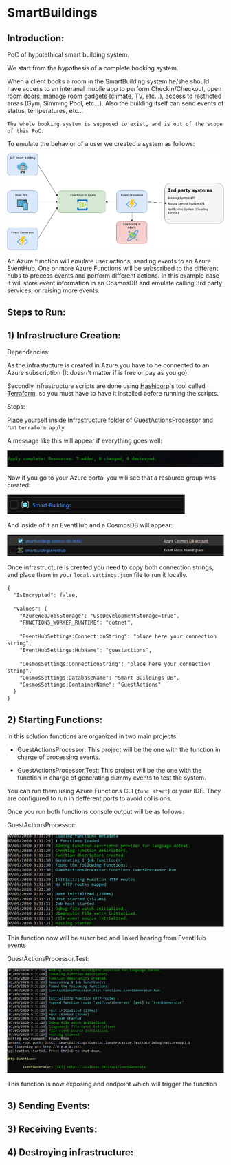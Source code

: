 # SmartBuildings

## Introduction:

PoC of hypotethical smart building system.

We start from the hypothesis of a complete booking system. 

When a client books a room in the SmartBuilding system he/she should have access to an interanal mobile app to perform Checkin/Checkout, open room doors, manage room gadgets (climate, TV, etc...), access to restricted areas (Gym, Simming Pool, etc...). Also the building itself can send events of status, temperatures, etc...

```
The whole booking system is supposed to exist, and is out of the scope of this PoC.
```

To emulate the behavior of a user we created a system as follows:

![Diagram](https://github.com/AngelEMV/SmartBuildings/blob/master/Assets/Diagram1.png "Diagram")

An Azure function will emulate user actions, sending events to an Azure EventHub. One or more Azure Functions will be subscribed to the different hubs to precess events and perform different actions. In this example case it will store event information in an CosmosDB and emulate calling 3rd party services, or raising more events.

## Steps to Run:

## 1) Infrastructure Creation:

Dependencies:

As the infrastucture is created in Azure you have to be connected to an Azure subscription (It doesn't matter if is free or pay as you go). 

Secondly infrastructure scripts are done using [Hashicorp](https://www.hashicorp.com/ "Hashicorp")'s tool called [Terraform](https://www.terraform.io/ "Terraform"), so you must have to have it installed before running the scripts.

Steps:

Place yourself inside Infrastructure folder of GuestActionsProcessor and run ``` terraform apply ```

A message like this will appear if everything goes well:

![Diagram](https://github.com/AngelEMV/SmartBuildings/blob/master/Assets/Infra_TerraformApplyComplete.png "Diagram")

Now if you go to your Azure portal you will see that a resource group was created:

![Diagram](https://github.com/AngelEMV/SmartBuildings/blob/master/Assets/Infra_ResourceGroup.png "Diagram")

And inside of it an EventHub and a CosmosDB will appear:

![Diagram](https://github.com/AngelEMV/SmartBuildings/blob/master/Assets/Infra_Content.png "Diagram")

Once infrastructure is created you need to copy both connection strings, and place them in your ```local.settings.json``` file to run it locally. 

```
{
  "IsEncrypted": false,

  "Values": {
    "AzureWebJobsStorage": "UseDevelopmentStorage=true",
    "FUNCTIONS_WORKER_RUNTIME": "dotnet",

    "EventHubSettings:ConnectionString": "place here your connection string",
    "EventHubSettings:HubName": "guestactions",

    "CosmosSettings:ConnectionString": "place here your connection string",
    "CosmosSettings:DatabaseName": "Smart-Buildings-DB",
    "CosmosSettings:ContainerName": "GuestActions"
  }
}
```

## 2) Starting Functions:

In this solution functions are organized in two main projects.

- GuestActionsProcessor: This project will be the one with the function in charge of processing events.

- GuestActionsProcessor.Test: This project will be the one with the function in charge of generating dummy events to test the system.

You can run them using Azure Functions CLI (```func start```) or your IDE. They are configured to run in defferent ports to avoid collisions.

Once you run both functions console output will be as follows:

GuestActionsProcessor: 

![Diagram](https://github.com/AngelEMV/SmartBuildings/blob/master/Assets/Running_GuestActionsProcessor.png "Diagram")

This function now will be suscribed and linked hearing from EventHub events

GuestActionsProcessor.Test: 

![Diagram](https://github.com/AngelEMV/SmartBuildings/blob/master/Assets/Running_GuestActionsProcessorTest.png "Diagram")

This function is now exposing and endpoint which will trigger the function

## 3) Sending Events:

## 3) Receiving Events:

## 4) Destroying infrastructure: